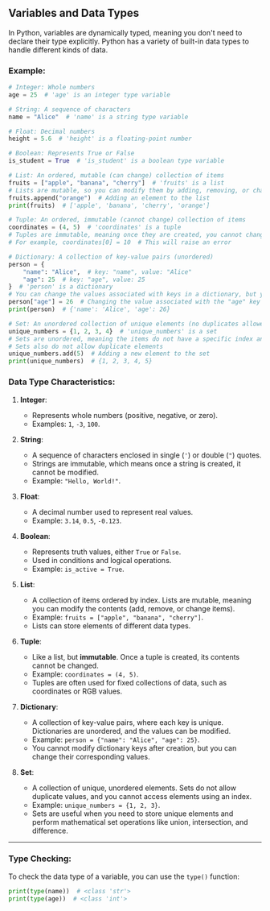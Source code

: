## Variables and Data Types

In Python, variables are dynamically typed, meaning you don't need to declare their type explicitly. Python has a variety of built-in data types to handle different kinds of data.

### Example:

```python
# Integer: Whole numbers
age = 25  # 'age' is an integer type variable

# String: A sequence of characters
name = "Alice"  # 'name' is a string type variable

# Float: Decimal numbers
height = 5.6  # 'height' is a floating-point number

# Boolean: Represents True or False
is_student = True  # 'is_student' is a boolean type variable

# List: An ordered, mutable (can change) collection of items
fruits = ["apple", "banana", "cherry"]  # 'fruits' is a list
# Lists are mutable, so you can modify them by adding, removing, or changing elements
fruits.append("orange")  # Adding an element to the list
print(fruits)  # ['apple', 'banana', 'cherry', 'orange']

# Tuple: An ordered, immutable (cannot change) collection of items
coordinates = (4, 5)  # 'coordinates' is a tuple
# Tuples are immutable, meaning once they are created, you cannot change their elements
# For example, coordinates[0] = 10  # This will raise an error

# Dictionary: A collection of key-value pairs (unordered)
person = {
    "name": "Alice",  # key: "name", value: "Alice"
    "age": 25  # key: "age", value: 25
}  # 'person' is a dictionary
# You can change the values associated with keys in a dictionary, but you cannot change the keys
person["age"] = 26  # Changing the value associated with the "age" key
print(person)  # {'name': 'Alice', 'age': 26}

# Set: An unordered collection of unique elements (no duplicates allowed)
unique_numbers = {1, 2, 3, 4}  # 'unique_numbers' is a set
# Sets are unordered, meaning the items do not have a specific index and cannot be accessed using indexing
# Sets also do not allow duplicate elements
unique_numbers.add(5)  # Adding a new element to the set
print(unique_numbers)  # {1, 2, 3, 4, 5}
```

### Data Type Characteristics:

1. **Integer**: 
   - Represents whole numbers (positive, negative, or zero).
   - Examples: `1`, `-3`, `100`.

2. **String**: 
   - A sequence of characters enclosed in single (`'`) or double (`"`) quotes.
   - Strings are immutable, which means once a string is created, it cannot be modified.
   - Example: `"Hello, World!"`.
   
3. **Float**: 
   - A decimal number used to represent real values.
   - Example: `3.14`, `0.5`, `-0.123`.

4. **Boolean**: 
   - Represents truth values, either `True` or `False`.
   - Used in conditions and logical operations.
   - Example: `is_active = True`.

5. **List**:
   - A collection of items ordered by index. Lists are mutable, meaning you can modify the contents (add, remove, or change items).
   - Example: `fruits = ["apple", "banana", "cherry"]`.
   - Lists can store elements of different data types.
   
6. **Tuple**:
   - Like a list, but **immutable**. Once a tuple is created, its contents cannot be changed.
   - Example: `coordinates = (4, 5)`.
   - Tuples are often used for fixed collections of data, such as coordinates or RGB values.
   
7. **Dictionary**:
   - A collection of key-value pairs, where each key is unique. Dictionaries are unordered, and the values can be modified.
   - Example: `person = {"name": "Alice", "age": 25}`.
   - You cannot modify dictionary keys after creation, but you can change their corresponding values.
   
8. **Set**:
   - A collection of unique, unordered elements. Sets do not allow duplicate values, and you cannot access elements using an index.
   - Example: `unique_numbers = {1, 2, 3}`.
   - Sets are useful when you need to store unique elements and perform mathematical set operations like union, intersection, and difference.

---

### Type Checking:

To check the data type of a variable, you can use the `type()` function:

```python
print(type(name))  # <class 'str'>
print(type(age))  # <class 'int'>
```
